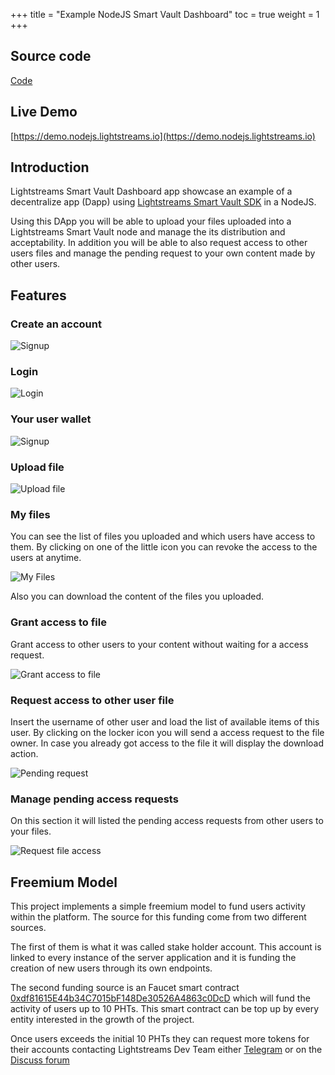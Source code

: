 +++
title = "Example NodeJS Smart Vault Dashboard"
toc = true
weight = 1
+++

## Source code

[Code](https://github.com/lightstreams-network/example-nodejs)

## Live Demo

[https://demo.nodejs.lightstreams.io](https://demo.nodejs.lightstreams.io)

## Introduction

Lightstreams Smart Vault Dashboard app showcase an example of a decentralize app (Dapp)
using [Lightstreams Smart Vault SDK](https://docs.lightstreams.network/getting-started/quick-start/)
in a NodeJS.

Using this DApp you will be able to upload your files uploaded into a Lightstreams Smart Vault
node and manage the its distribution and acceptability. In addition you will be able
to also request access to other users files and manage the pending request to your own content made by
other users.

## Features

### Create an account

![Signup](/img/nodejs/signup.png?raw=true)

### Login

![Login](/img/nodejs/login.png?raw=true)

### Your user wallet

![Signup](/img/nodejs/wallet.png?raw=true)

### Upload file

![Upload file](/img/nodejs/upload_file.png?raw=true)

### My files

You can see the list of files you uploaded and which users have access to them. By clicking
on one of the little icon you can revoke the access to the users at anytime.

![My Files](/img/nodejs/my_files.png?raw=true)

Also you can download the content of the files you uploaded.

### Grant access to file

Grant access to other users to your content without waiting for a access request.

![Grant access to file](/img/nodejs/grant_access.png?raw=true)


### Request access to other user file

Insert the username of other user and load the list of available items of this user.
By clicking on the locker icon you will send a access request to the file owner. In case
you already got access to the file it will display the download action.

![Pending request](/img/nodejs/pending_requests.png?raw=true)

### Manage pending access requests

On this section it will listed the pending access requests from other users to your files.

![Request file access](/img/nodejs/request_file_access.png?raw=true)


## Freemium Model

This project implements a simple freemium model to fund users activity within the
platform. The source for this funding come from two different sources.

The first of them is what it was called stake holder account. This account
 is linked to every instance of the server application and it is funding the creation
 of new users through its own endpoints.

 The second funding source is an Faucet smart contract [0xdf81615E44b34C7015bF148De30526A4863c0DcD](https://explorer.sirius.lightstreams.io/addr/0xdf81615e44b34c7015bf148de30526a4863c0dcd) which will fund
 the activity of users up to 10 PHTs. This smart contract can be top up by every entity
 interested in the growth of the project.

Once users exceeds the initial 10 PHTs they can request more tokens for their accounts contacting Lightstreams Dev Team
either [Telegram](https://t.me/LightstreamsDevelopers) or on the [Discuss forum](https://discuss.lightstreams.network/c/dev)






